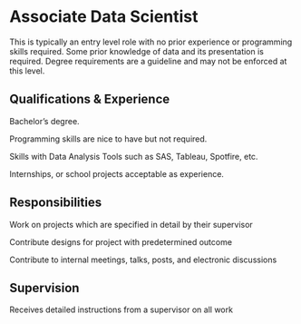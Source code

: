 # Associate Data Scientist

This is typically an entry level role with no prior experience or programming skills required. Some prior knowledge of
data and its presentation is required. Degree requirements are a guideline and may not be enforced at this level.


## Qualifications & Experience

Bachelor’s degree.

Programming skills are nice to have but not required.

Skills with Data Analysis Tools such as SAS, Tableau, Spotfire, etc.

Internships, or school projects acceptable as experience.


## Responsibilities

Work on projects which are specified in detail by their supervisor

Contribute designs for project with predetermined outcome

Contribute to internal meetings, talks, posts, and electronic discussions


## Supervision

Receives detailed instructions from a supervisor on all work
